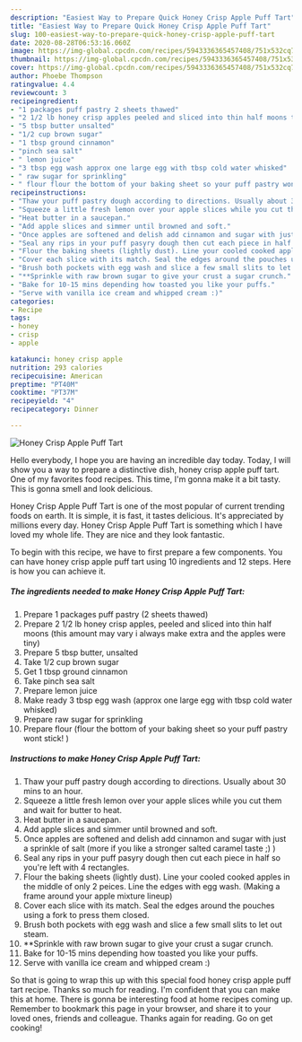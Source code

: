 ```yaml
---
description: "Easiest Way to Prepare Quick Honey Crisp Apple Puff Tart"
title: "Easiest Way to Prepare Quick Honey Crisp Apple Puff Tart"
slug: 100-easiest-way-to-prepare-quick-honey-crisp-apple-puff-tart
date: 2020-08-28T06:53:16.060Z
image: https://img-global.cpcdn.com/recipes/5943336365457408/751x532cq70/honey-crisp-apple-puff-tart-recipe-main-photo.jpg
thumbnail: https://img-global.cpcdn.com/recipes/5943336365457408/751x532cq70/honey-crisp-apple-puff-tart-recipe-main-photo.jpg
cover: https://img-global.cpcdn.com/recipes/5943336365457408/751x532cq70/honey-crisp-apple-puff-tart-recipe-main-photo.jpg
author: Phoebe Thompson
ratingvalue: 4.4
reviewcount: 3
recipeingredient:
- "1 packages puff pastry 2 sheets thawed"
- "2 1/2 lb honey crisp apples peeled and sliced into thin half moons this amount may vary i always make extra and the apples were tiny"
- "5 tbsp butter unsalted"
- "1/2 cup brown sugar"
- "1 tbsp ground cinnamon"
- "pinch sea salt"
- " lemon juice"
- "3 tbsp egg wash approx one large egg with tbsp cold water whisked"
- " raw sugar for sprinkling"
- " flour flour the bottom of your baking sheet so your puff pastry wont stick "
recipeinstructions:
- "Thaw your puff pastry dough according to directions. Usually about 30 mins to an hour."
- "Squeeze a little fresh lemon over your apple slices while you cut them and wait for butter to heat."
- "Heat butter in a saucepan."
- "Add apple slices and simmer until browned and soft."
- "Once apples are softened and delish add cinnamon and sugar with just a sprinkle of salt (more if you like a stronger salted caramel taste ;) )"
- "Seal any rips in your puff pasyry dough then cut each piece in half so you&#39;re left with 4 rectangles."
- "Flour the baking sheets (lightly dust). Line your cooled cooked apples in the middle of only 2 peices.  Line the edges with egg wash. (Making a frame around your apple mixture lineup)"
- "Cover each slice with its match. Seal the edges around the pouches using a fork to press them closed."
- "Brush both pockets with egg wash and slice a few small slits to let out steam."
- "**Sprinkle with raw brown sugar to give your crust a sugar crunch."
- "Bake for 10-15 mins depending how toasted you like your puffs."
- "Serve with vanilla ice cream and whipped cream :)"
categories:
- Recipe
tags:
- honey
- crisp
- apple

katakunci: honey crisp apple 
nutrition: 293 calories
recipecuisine: American
preptime: "PT40M"
cooktime: "PT37M"
recipeyield: "4"
recipecategory: Dinner

---
```



![Honey Crisp Apple Puff Tart](https://img-global.cpcdn.com/recipes/5943336365457408/751x532cq70/honey-crisp-apple-puff-tart-recipe-main-photo.jpg)

Hello everybody, I hope you are having an incredible day today. Today, I will show you a way to prepare a distinctive dish, honey crisp apple puff tart. One of my favorites food recipes. This time, I'm gonna make it a bit tasty. This is gonna smell and look delicious.

Honey Crisp Apple Puff Tart is one of the most popular of current trending foods on earth. It is simple, it is fast, it tastes delicious. It's appreciated by millions every day. Honey Crisp Apple Puff Tart is something which I have loved my whole life. They are nice and they look fantastic.




To begin with this recipe, we have to first prepare a few components. You can have honey crisp apple puff tart using 10 ingredients and 12 steps. Here is how you can achieve it.

##### The ingredients needed to make Honey Crisp Apple Puff Tart:

1. Prepare 1 packages puff pastry (2 sheets thawed)
1. Prepare 2 1/2 lb honey crisp apples, peeled and sliced into thin half moons (this amount may vary i always make extra and the apples were tiny)
1. Prepare 5 tbsp butter, unsalted
1. Take 1/2 cup brown sugar
1. Get 1 tbsp ground cinnamon
1. Take pinch sea salt
1. Prepare  lemon juice
1. Make ready 3 tbsp egg wash (approx one large egg with tbsp cold water whisked)
1. Prepare  raw sugar for sprinkling
1. Prepare  flour (flour the bottom of your baking sheet so your puff pastry wont stick! )




##### Instructions to make Honey Crisp Apple Puff Tart:

1. Thaw your puff pastry dough according to directions. Usually about 30 mins to an hour.
1. Squeeze a little fresh lemon over your apple slices while you cut them and wait for butter to heat.
1. Heat butter in a saucepan.
1. Add apple slices and simmer until browned and soft.
1. Once apples are softened and delish add cinnamon and sugar with just a sprinkle of salt (more if you like a stronger salted caramel taste ;) )
1. Seal any rips in your puff pasyry dough then cut each piece in half so you&#39;re left with 4 rectangles.
1. Flour the baking sheets (lightly dust). Line your cooled cooked apples in the middle of only 2 peices.  Line the edges with egg wash. (Making a frame around your apple mixture lineup)
1. Cover each slice with its match. Seal the edges around the pouches using a fork to press them closed.
1. Brush both pockets with egg wash and slice a few small slits to let out steam.
1. **Sprinkle with raw brown sugar to give your crust a sugar crunch.
1. Bake for 10-15 mins depending how toasted you like your puffs.
1. Serve with vanilla ice cream and whipped cream :)




So that is going to wrap this up with this special food honey crisp apple puff tart recipe. Thanks so much for reading. I'm confident that you can make this at home. There is gonna be interesting food at home recipes coming up. Remember to bookmark this page in your browser, and share it to your loved ones, friends and colleague. Thanks again for reading. Go on get cooking!
